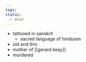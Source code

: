 ```yaml
---
tags: 
status:
  - dead
---
```

- tattooed in sanskrit
	- sacred language of hinduism
- old and thin
- mother of [[gerard keay]]
- murdered